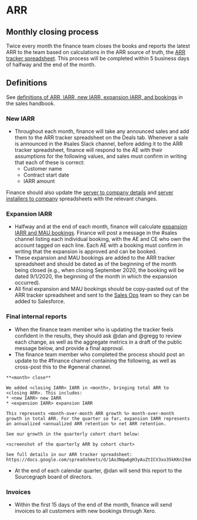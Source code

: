 # ARR

## Monthly closing process

Twice every month the finance team closes the books and reports the latest ARR to the team based on calculations in the ARR source of truth, the [ARR tracker spreadsheet](https://docs.google.com/spreadsheets/d/1Ao3Nqw6gH3yAuZtICV3xo35kKKnI9oKXnvPuTQ0Fh9c/edit). This process will be completed within 5 business days of halfway and the end of the month.

## Definitions

See [definitions of ARR, IARR, new IARR, expansion IARR, and bookings](../../sales/index.md#definitions) in the sales handbook.

### New IARR

- Throughout each month, finance will take any announced sales and add them to the ARR tracker spreadsheet on the Deals tab. Whenever a sale is announced in the #sales Slack channel, before adding it to the ARR tracker spreadsheet, finance will respond to the AE with their assumptions for the following values, and sales must confirm in writing that each of these is correct:
  - Customer name
  - Contract start date
  - IARR amount

Finance should also update the [server to company details](https://docs.google.com/spreadsheets/d/1wo_KQIcGrNGCWYKa6iHJ7MImJ_aI7GN12E-T21Es8TU/edit#gid=0) and [server installers to company](https://docs.google.com/spreadsheets/d/1Y2Z23-2uAjgIEITqmR_tC368OLLbuz12dKjEl4CMINA/edit#gid=0) spreadsheets with the relevant changes. 

### Expansion IARR

- Halfway and at the end of each month, finance will calculate [expansion IARR and MAU bookings](https://docs.google.com/spreadsheets/d/1tRcz3bNOho1TyWvrYSv37RIYcQs7I0i05-5eKwLq8TI/edit#gid=0). Finance will post a message in the #sales channel listing each individual booking, with the AE and CE who own the account tagged on each line. Each AE with a booking must confirm in writing that the expansion is approved and can be booked.
- These expansion and MAU bookings are added to the ARR tracker spreadsheet and should be dated as of the beginning of the month being closed (e.g., when closing September 2020, the booking will be dated 9/1/2020, the beginning of the month in which the expansion occurred).
- All final expansion and MAU bookings should be copy-pasted out of the ARR tracker spreadsheet and sent to the [Sales Ops](../../sales/sales-ops/index.md) team so they can be added to Salesforce.

### Final internal reports

- When the finance team member who is updating the tracker feels confident in the results, they should ask @dan and @gregg to review each change, as well as the aggregate metrics in a draft of the public message below, and provide a final approval.
- The finance team member who completed the process should post an update to the #finance channel containing the following, as well as cross-post this to the #general channel.

```
**<month> close**

We added <closing IARR> IARR in <month>, bringing total ARR to <closing ARR>. This includes:
* <new IARR> new IARR
* <expansion IARR> expansion IARR

This represents <month-over-month ARR growth %> month-over-month growth in total ARR. For the quarter so far, expansion IARR represents an annualized <annualized ARR retention %> net ARR retention.

See our growth in the quarterly cohort chart below:

<screenshot of the quarterly ARR by cohort chart>

See full details in our ARR tracker spreadsheet: https://docs.google.com/spreadsheets/d/1Ao3Nqw6gH3yAuZtICV3xo35kKKnI9oKXnvPuTQ0Fh9c.
```

- At the end of each calendar quarter, @dan will send this report to the Sourcegraph board of directors.

### Invoices

- Within the first 15 days of the end of the month, finance will send invoices to all customers with new bookings through Xero.
